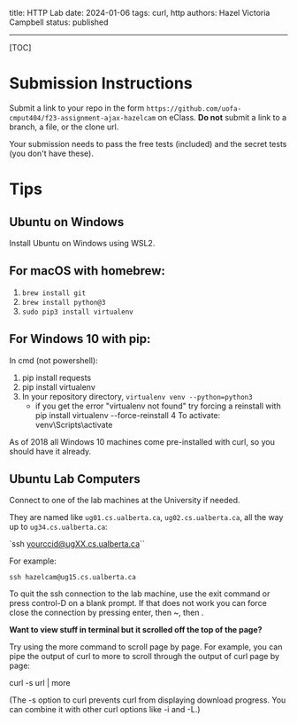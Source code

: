 title: HTTP Lab
date: 2024-01-06
tags: curl, http
authors: Hazel Victoria Campbell
status: published

----

[TOC]

# Submission Instructions

Submit a link to your repo in the form `https://github.com/uofa-cmput404/f23-assignment-ajax-hazelcam` on eClass. **Do not** submit a link to a branch, a file, or the clone url.

Your submission needs to pass the free tests (included) and the secret tests (you don't have these).


# Tips

## Ubuntu on Windows

Install Ubuntu on Windows using WSL2. 

## For macOS with homebrew:

1. `brew install git`
2. `brew install python@3`
3. `sudo pip3 install virtualenv`

## For Windows 10 with pip:

In cmd (not powershell):

1. pip install requests
2. pip install virtualenv
3. In your repository directory, `virtualenv venv --python=python3`
    * if you get the error "virtualenv not found" try forcing a reinstall with pip install virtualenv --force-reinstall
4 To activate: venv\Scripts\activate

As of 2018 all Windows 10 machines come pre-installed with curl, so you should have it already.  

## Ubuntu Lab Computers

Connect to one of the lab machines at the University if needed. 

They are named like `ug01.cs.ualberta.ca`, `ug02.cs.ualberta.ca`, all the way up to `ug34.cs.ualberta.ca`:

`ssh yourccid@ugXX.cs.ualberta.ca``

For example:

`ssh hazelcam@ug15.cs.ualberta.ca`

To quit the ssh connection to the lab machine, use the exit command or press control-D on a blank prompt. If that does not work you can force close the connection by pressing enter, then ~, then .

**Want to view stuff in terminal but it scrolled off the top of the page?**

Try using the more command to scroll page by page. For example, you can pipe the output of curl to more to scroll through the output of curl page by page:

curl -s url | more

(The -s option to curl prevents curl from displaying download progress. You can combine it with other curl options like -i and -L.)

